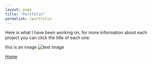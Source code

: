 ```yaml
---
layout: page
title: "Portfolio"
permalink: /portfolio
---
```


Here is what I have been working on, for more information about each project you can 
click the title of each one.

this is an image
![test image](/assets/images/testimage.png)

[Home](https://jamie-winfield.github.io/)


